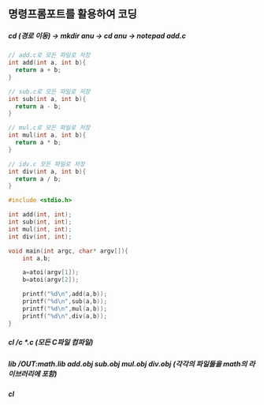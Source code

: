 ## 명령프롬포트를 활용하여 코딩
##### cd \(경로 이동) -> mkdir anu -> cd anu -> notepad add.c
```c
// add.c로 모든 파일로 저장
int add(int a, int b){
  return a + b;
}
```
```c
// sub.c로 모든 파일로 저장
int sub(int a, int b){
  return a - b;
}
```
```c
// mul.c로 모든 파일로 저장
int mul(int a, int b){
  return a * b;
}
```
```c
// idv.c 모든 파일로 저장
int div(int a, int b){
  return a / b;
}
```
```c
#include <stdio.h>

int add(int, int);
int sub(int, int);
int mul(int, int);
int div(int, int);

void main(int argc, char* argv[]){
	int a,b;

	a=atoi(argv[1]);
	b=atoi(argv[2]);

	printf("%d\n",add(a,b));
	printf("%d\n",sub(a,b));
	printf("%d\n",mul(a,b));
	printf("%d\n",div(a,b));
}
```
##### cl /c *.c (모든 C파일 컴파일)
##### lib /OUT:math.lib add.obj sub.obj mul.obj div.obj (각각의 파일들을 math의 라이브러리에 포함)
##### cl 

